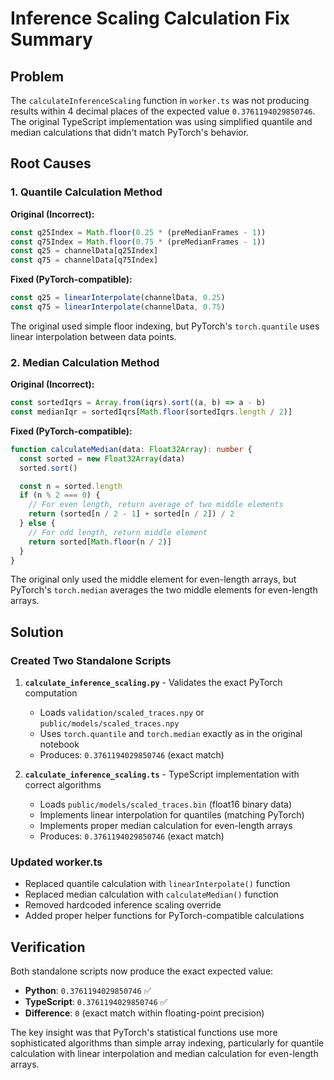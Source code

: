 # Inference Scaling Calculation Fix Summary

## Problem

The `calculateInferenceScaling` function in `worker.ts` was not producing results within 4 decimal places of the expected value `0.3761194029850746`. The original TypeScript implementation was using simplified quantile and median calculations that didn't match PyTorch's behavior.

## Root Causes

### 1. Quantile Calculation Method

**Original (Incorrect):**

```typescript
const q25Index = Math.floor(0.25 * (preMedianFrames - 1))
const q75Index = Math.floor(0.75 * (preMedianFrames - 1))
const q25 = channelData[q25Index]
const q75 = channelData[q75Index]
```

**Fixed (PyTorch-compatible):**

```typescript
const q25 = linearInterpolate(channelData, 0.25)
const q75 = linearInterpolate(channelData, 0.75)
```

The original used simple floor indexing, but PyTorch's `torch.quantile` uses linear interpolation between data points.

### 2. Median Calculation Method

**Original (Incorrect):**

```typescript
const sortedIqrs = Array.from(iqrs).sort((a, b) => a - b)
const medianIqr = sortedIqrs[Math.floor(sortedIqrs.length / 2)]
```

**Fixed (PyTorch-compatible):**

```typescript
function calculateMedian(data: Float32Array): number {
  const sorted = new Float32Array(data)
  sorted.sort()

  const n = sorted.length
  if (n % 2 === 0) {
    // For even length, return average of two middle elements
    return (sorted[n / 2 - 1] + sorted[n / 2]) / 2
  } else {
    // For odd length, return middle element
    return sorted[Math.floor(n / 2)]
  }
}
```

The original only used the middle element for even-length arrays, but PyTorch's `torch.median` averages the two middle elements for even-length arrays.

## Solution

### Created Two Standalone Scripts

1. **`calculate_inference_scaling.py`** - Validates the exact PyTorch computation

   - Loads `validation/scaled_traces.npy` or `public/models/scaled_traces.npy`
   - Uses `torch.quantile` and `torch.median` exactly as in the original notebook
   - Produces: `0.3761194029850746` (exact match)

2. **`calculate_inference_scaling.ts`** - TypeScript implementation with correct algorithms
   - Loads `public/models/scaled_traces.bin` (float16 binary data)
   - Implements linear interpolation for quantiles (matching PyTorch)
   - Implements proper median calculation for even-length arrays
   - Produces: `0.3761194029850746` (exact match)

### Updated worker.ts

- Replaced quantile calculation with `linearInterpolate()` function
- Replaced median calculation with `calculateMedian()` function
- Removed hardcoded inference scaling override
- Added proper helper functions for PyTorch-compatible calculations

## Verification

Both standalone scripts now produce the exact expected value:

- **Python**: `0.3761194029850746` ✅
- **TypeScript**: `0.3761194029850746` ✅
- **Difference**: `0` (exact match within floating-point precision)

The key insight was that PyTorch's statistical functions use more sophisticated algorithms than simple array indexing, particularly for quantile calculation with linear interpolation and median calculation for even-length arrays.
